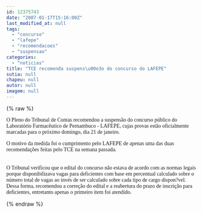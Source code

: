 ```yaml
---
id: 12375743
date: "2007-01-17T15:16:00Z"
last_modified_at: null
tags:
  - "concurso"
  - "lafepe"
  - "recomendacoes"
  - "suspensao"
categories:
  - "noticias"
title: "TCE recomenda suspens\u00e3o do concurso do LAFEPE"
sutia: null
chapeu: null
autor: null
imagem: null
---
```

{% raw %}
<p><P><FONT face=Verdana>O Pleno do Tribunal de Contas recomendou a suspensão do concurso público do Laboratório Farmacêutico de Pernambuco - LAFEPE, cujas provas estão oficialmente marcadas para o próximo domingo, dia 21 de janeiro. </FONT></P></p>
<p><P><FONT face=Verdana>O motivo da medida foi o cumprimento pelo LAFEPE de apenas uma das duas recomendações feitas pelo TCE na semana passada.<BR> <BR><BR>O Tribunal verificou que o edital do concurso não estava de acordo com as normas legais porque disponibilizava vagas para deficientes com base em percentual calculado sobre o número total de vagas ao invés de ser calculado sobre cada tipo de cargo dispon?vel. Dessa forma, recomendou a correção do edital e a reabertura do prazo de inscrição para deficientes, entretanto apenas o primeiro item foi atendido.</FONT></P> </p>
{% endraw %}